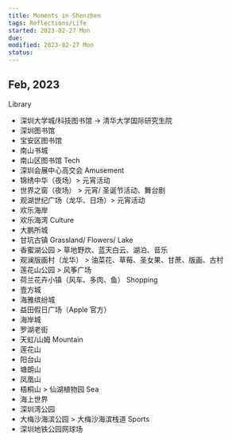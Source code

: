 ```yaml
---
title: Moments in Shenzhen
tags: Reflections/Life   
started: 2023-02-27 Mon
due: 
modified: 2023-02-27 Mon
status: 
---
```

## Feb, 2023
Library
- 深圳大学城/科技图书馆 -> 清华大学国际研究生院
- 深圳图书馆
- 宝安区图书馆
- 南山书城
- 南山区图书馆
Tech
- 深圳会展中心高交会
Amusement
- 锦绣中华（夜场）> 元宵活动
- 世界之窗（夜场） > 元宵/ 圣诞节活动、舞台剧
- 观湖世纪广场（龙华、日场）> 元宵活动
- 欢乐海岸
- 欢乐海湾
Culture
- 大鹏所城
- 甘坑古镇
Grassland/ Flowers/ Lake
- 香蜜湖公园 > 草地野炊、蓝天白云、湖泊、音乐 
- 观澜版画村（龙华） > 油菜花、草莓、圣女果、甘蔗、版画、古村
- 莲花山公园 > 风筝广场
- 荷兰花卉小镇（风车、多肉、鱼）
Shopping
- 壹方城
- 海雅缤纷城
- 益田假日广场（Apple 官方）
- 海岸城
- 罗湖老街
- 天虹/山姆
Mountain
- 莲花山
- 阳台山
- 塘朗山
- 凤凰山
- 梧桐山 > 仙湖植物园
Sea
- 海上世界
- 深圳湾公园
- 大梅沙海滨公园 > 大梅沙海滨栈道
Sports  
- 深圳地铁公园网球场
